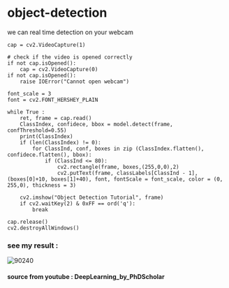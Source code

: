 # object-detection

we can real time detection on your webcam 
```
cap = cv2.VideoCapture(1)

# check if the video is opened correctly
if not cap.isOpened():
    cap = cv2.VideoCapture(0)
if not cap.isOpened():
    raise IOError("Cannot open webcam")
    
font_scale = 3
font = cv2.FONT_HERSHEY_PLAIN

while True :
    ret, frame = cap.read()
    ClassIndex, confidece, bbox = model.detect(frame, confThreshold=0.55)
    print(ClassIndex)
    if (len(ClassIndex) != 0):
        for ClassInd, conf, boxes in zip (ClassIndex.flatten(), confidece.flatten(), bbox):
            if (ClassInd <= 80):
                cv2.rectangle(frame, boxes,(255,0,0),2)
                cv2.putText(frame, classLabels[ClassInd - 1], (boxes[0]+10, boxes[1]+40), font, fontScale = font_scale, color = (0, 255,0), thickness = 3)
                
    cv2.imshow("Object Detection Tutorial", frame)
    if cv2.waitKey(2) & 0xFF == ord('q'):
        break
        
cap.release()
cv2.destroyAllWindows()
```
### see my result :

![90240](https://user-images.githubusercontent.com/72302421/171662462-5a13bf59-79cd-4dd4-b660-785879172c53.jpg)

#### source from youtube : DeepLearning_by_PhDScholar
